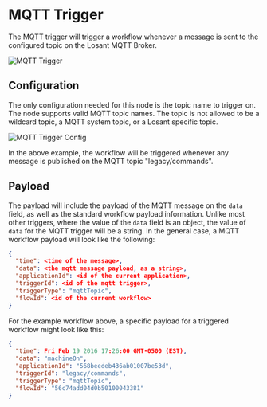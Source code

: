 # MQTT Trigger

The MQTT trigger will trigger a workflow whenever a message is sent to the configured topic on the Losant MQTT Broker.

![MQTT Trigger](/images/workflows/triggers/mqtt-trigger.png "MQTT Trigger")

## Configuration

The only configuration needed for this node is the topic name to trigger on.  The node supports valid MQTT topic names.  The topic is not allowed to be a wildcard topic, a MQTT system topic, or a Losant specific topic.

![MQTT Trigger Config](/images/workflows/triggers/mqtt-trigger-config.png "MQTT Trigger Config")

In the above example, the workflow will be triggered whenever any message is published on the MQTT topic "legacy/commands".

## Payload

The payload will include the payload of the MQTT message on the `data` field, as well as the standard workflow payload information.  Unlike most other triggers, where the value of the `data` field is an object, the value of `data` for the MQTT trigger will be a string.  In the general case, a MQTT workflow payload will look like the following:

```json
{
  "time": <time of the message>,
  "data": <the mqtt message payload, as a string>,
  "applicationId": <id of the current application>,
  "triggerId": <id of the mqtt trigger>,
  "triggerType": "mqttTopic",
  "flowId": <id of the current workflow>
}
```

For the example workflow above, a specific payload for a triggered workflow might look like this:

```json
{
  "time": Fri Feb 19 2016 17:26:00 GMT-0500 (EST),
  "data": "machineOn",
  "applicationId": "568beedeb436ab01007be53d",
  "triggerId": "legacy/commands",
  "triggerType": "mqttTopic",
  "flowId": "56c74add04d0b50100043381"
}
```
